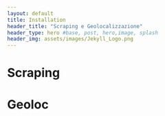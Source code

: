 ```yaml
---
layout: default
title: Installation
header_title: "Scraping e Geolocalizzazione"
header_type: hero #base, post, hero,image, splash
header_img: assets/images/Jekyll_Logo.png
---
```


# Scraping



# Geoloc